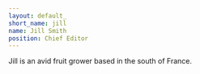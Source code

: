 ```yaml
---
layout: default_
short_name: jill
name: Jill Smith
position: Chief Editor
---
```

Jill is an avid fruit grower based in the south of France.